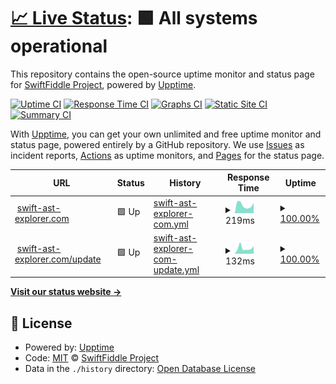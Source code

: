 # [📈 Live Status](https://status.swift-ast-explorer.com): <!--live status--> **🟩 All systems operational**

This repository contains the open-source uptime monitor and status page for [SwiftFiddle Project](https://swiftfiddle.com/), powered by [Upptime](https://github.com/upptime/upptime).

[![Uptime CI](https://github.com/SwiftFiddle/status.swift-ast-explorer.com/workflows/Uptime%20CI/badge.svg)](https://github.com/SwiftFiddle/status.swift-ast-explorer.com/actions?query=workflow%3A%22Uptime+CI%22)
[![Response Time CI](https://github.com/SwiftFiddle/status.swift-ast-explorer.com/workflows/Response%20Time%20CI/badge.svg)](https://github.com/SwiftFiddle/status.swift-ast-explorer.com/actions?query=workflow%3A%22Response+Time+CI%22)
[![Graphs CI](https://github.com/SwiftFiddle/status.swift-ast-explorer.com/workflows/Graphs%20CI/badge.svg)](https://github.com/SwiftFiddle/status.swift-ast-explorer.com/actions?query=workflow%3A%22Graphs+CI%22)
[![Static Site CI](https://github.com/SwiftFiddle/status.swift-ast-explorer.com/workflows/Static%20Site%20CI/badge.svg)](https://github.com/SwiftFiddle/status.swift-ast-explorer.com/actions?query=workflow%3A%22Static+Site+CI%22)
[![Summary CI](https://github.com/SwiftFiddle/status.swift-ast-explorer.com/workflows/Summary%20CI/badge.svg)](https://github.com/SwiftFiddle/status.swift-ast-explorer.com/actions?query=workflow%3A%22Summary+CI%22)

With [Upptime](https://upptime.js.org), you can get your own unlimited and free uptime monitor and status page, powered entirely by a GitHub repository. We use [Issues](https://github.com/SwiftFiddle/status.swift-ast-explorer.com/issues) as incident reports, [Actions](https://github.com/SwiftFiddle/status.swift-ast-explorer.com/actions) as uptime monitors, and [Pages](https://status.swift-ast-explorer.com) for the status page.

<!--start: status pages-->
<!-- This summary is generated by Upptime (https://github.com/upptime/upptime) -->
<!-- Do not edit this manually, your changes will be overwritten -->
<!-- prettier-ignore -->
| URL | Status | History | Response Time | Uptime |
| --- | ------ | ------- | ------------- | ------ |
| <img alt="" src="https://icons.duckduckgo.com/ip3/swift-ast-explorer.com.ico" height="13"> [swift-ast-explorer.com](https://swift-ast-explorer.com) | 🟩 Up | [swift-ast-explorer-com.yml](https://github.com/SwiftFiddle/status.swift-ast-explorer.com/commits/HEAD/history/swift-ast-explorer-com.yml) | <details><summary><img alt="Response time graph" src="./graphs/swift-ast-explorer-com/response-time-week.png" height="20"> 219ms</summary><br><a href="https://status.swift-ast-explorer.com/history/swift-ast-explorer-com"><img alt="Response time 295" src="https://img.shields.io/endpoint?url=https%3A%2F%2Fraw.githubusercontent.com%2FSwiftFiddle%2Fstatus.swift-ast-explorer.com%2FHEAD%2Fapi%2Fswift-ast-explorer-com%2Fresponse-time.json"></a><br><a href="https://status.swift-ast-explorer.com/history/swift-ast-explorer-com"><img alt="24-hour response time 282" src="https://img.shields.io/endpoint?url=https%3A%2F%2Fraw.githubusercontent.com%2FSwiftFiddle%2Fstatus.swift-ast-explorer.com%2FHEAD%2Fapi%2Fswift-ast-explorer-com%2Fresponse-time-day.json"></a><br><a href="https://status.swift-ast-explorer.com/history/swift-ast-explorer-com"><img alt="7-day response time 219" src="https://img.shields.io/endpoint?url=https%3A%2F%2Fraw.githubusercontent.com%2FSwiftFiddle%2Fstatus.swift-ast-explorer.com%2FHEAD%2Fapi%2Fswift-ast-explorer-com%2Fresponse-time-week.json"></a><br><a href="https://status.swift-ast-explorer.com/history/swift-ast-explorer-com"><img alt="30-day response time 292" src="https://img.shields.io/endpoint?url=https%3A%2F%2Fraw.githubusercontent.com%2FSwiftFiddle%2Fstatus.swift-ast-explorer.com%2FHEAD%2Fapi%2Fswift-ast-explorer-com%2Fresponse-time-month.json"></a><br><a href="https://status.swift-ast-explorer.com/history/swift-ast-explorer-com"><img alt="1-year response time 295" src="https://img.shields.io/endpoint?url=https%3A%2F%2Fraw.githubusercontent.com%2FSwiftFiddle%2Fstatus.swift-ast-explorer.com%2FHEAD%2Fapi%2Fswift-ast-explorer-com%2Fresponse-time-year.json"></a></details> | <details><summary><a href="https://status.swift-ast-explorer.com/history/swift-ast-explorer-com">100.00%</a></summary><a href="https://status.swift-ast-explorer.com/history/swift-ast-explorer-com"><img alt="All-time uptime 100.00%" src="https://img.shields.io/endpoint?url=https%3A%2F%2Fraw.githubusercontent.com%2FSwiftFiddle%2Fstatus.swift-ast-explorer.com%2FHEAD%2Fapi%2Fswift-ast-explorer-com%2Fuptime.json"></a><br><a href="https://status.swift-ast-explorer.com/history/swift-ast-explorer-com"><img alt="24-hour uptime 100.00%" src="https://img.shields.io/endpoint?url=https%3A%2F%2Fraw.githubusercontent.com%2FSwiftFiddle%2Fstatus.swift-ast-explorer.com%2FHEAD%2Fapi%2Fswift-ast-explorer-com%2Fuptime-day.json"></a><br><a href="https://status.swift-ast-explorer.com/history/swift-ast-explorer-com"><img alt="7-day uptime 100.00%" src="https://img.shields.io/endpoint?url=https%3A%2F%2Fraw.githubusercontent.com%2FSwiftFiddle%2Fstatus.swift-ast-explorer.com%2FHEAD%2Fapi%2Fswift-ast-explorer-com%2Fuptime-week.json"></a><br><a href="https://status.swift-ast-explorer.com/history/swift-ast-explorer-com"><img alt="30-day uptime 100.00%" src="https://img.shields.io/endpoint?url=https%3A%2F%2Fraw.githubusercontent.com%2FSwiftFiddle%2Fstatus.swift-ast-explorer.com%2FHEAD%2Fapi%2Fswift-ast-explorer-com%2Fuptime-month.json"></a><br><a href="https://status.swift-ast-explorer.com/history/swift-ast-explorer-com"><img alt="1-year uptime 100.00%" src="https://img.shields.io/endpoint?url=https%3A%2F%2Fraw.githubusercontent.com%2FSwiftFiddle%2Fstatus.swift-ast-explorer.com%2FHEAD%2Fapi%2Fswift-ast-explorer-com%2Fuptime-year.json"></a></details>
| <img alt="" src="https://icons.duckduckgo.com/ip3/swift-ast-explorer.com.ico" height="13"> [swift-ast-explorer.com/update](https://swift-ast-explorer.com/update) | 🟩 Up | [swift-ast-explorer-com-update.yml](https://github.com/SwiftFiddle/status.swift-ast-explorer.com/commits/HEAD/history/swift-ast-explorer-com-update.yml) | <details><summary><img alt="Response time graph" src="./graphs/swift-ast-explorer-com-update/response-time-week.png" height="20"> 132ms</summary><br><a href="https://status.swift-ast-explorer.com/history/swift-ast-explorer-com-update"><img alt="Response time 215" src="https://img.shields.io/endpoint?url=https%3A%2F%2Fraw.githubusercontent.com%2FSwiftFiddle%2Fstatus.swift-ast-explorer.com%2FHEAD%2Fapi%2Fswift-ast-explorer-com-update%2Fresponse-time.json"></a><br><a href="https://status.swift-ast-explorer.com/history/swift-ast-explorer-com-update"><img alt="24-hour response time 178" src="https://img.shields.io/endpoint?url=https%3A%2F%2Fraw.githubusercontent.com%2FSwiftFiddle%2Fstatus.swift-ast-explorer.com%2FHEAD%2Fapi%2Fswift-ast-explorer-com-update%2Fresponse-time-day.json"></a><br><a href="https://status.swift-ast-explorer.com/history/swift-ast-explorer-com-update"><img alt="7-day response time 132" src="https://img.shields.io/endpoint?url=https%3A%2F%2Fraw.githubusercontent.com%2FSwiftFiddle%2Fstatus.swift-ast-explorer.com%2FHEAD%2Fapi%2Fswift-ast-explorer-com-update%2Fresponse-time-week.json"></a><br><a href="https://status.swift-ast-explorer.com/history/swift-ast-explorer-com-update"><img alt="30-day response time 209" src="https://img.shields.io/endpoint?url=https%3A%2F%2Fraw.githubusercontent.com%2FSwiftFiddle%2Fstatus.swift-ast-explorer.com%2FHEAD%2Fapi%2Fswift-ast-explorer-com-update%2Fresponse-time-month.json"></a><br><a href="https://status.swift-ast-explorer.com/history/swift-ast-explorer-com-update"><img alt="1-year response time 215" src="https://img.shields.io/endpoint?url=https%3A%2F%2Fraw.githubusercontent.com%2FSwiftFiddle%2Fstatus.swift-ast-explorer.com%2FHEAD%2Fapi%2Fswift-ast-explorer-com-update%2Fresponse-time-year.json"></a></details> | <details><summary><a href="https://status.swift-ast-explorer.com/history/swift-ast-explorer-com-update">100.00%</a></summary><a href="https://status.swift-ast-explorer.com/history/swift-ast-explorer-com-update"><img alt="All-time uptime 100.00%" src="https://img.shields.io/endpoint?url=https%3A%2F%2Fraw.githubusercontent.com%2FSwiftFiddle%2Fstatus.swift-ast-explorer.com%2FHEAD%2Fapi%2Fswift-ast-explorer-com-update%2Fuptime.json"></a><br><a href="https://status.swift-ast-explorer.com/history/swift-ast-explorer-com-update"><img alt="24-hour uptime 100.00%" src="https://img.shields.io/endpoint?url=https%3A%2F%2Fraw.githubusercontent.com%2FSwiftFiddle%2Fstatus.swift-ast-explorer.com%2FHEAD%2Fapi%2Fswift-ast-explorer-com-update%2Fuptime-day.json"></a><br><a href="https://status.swift-ast-explorer.com/history/swift-ast-explorer-com-update"><img alt="7-day uptime 100.00%" src="https://img.shields.io/endpoint?url=https%3A%2F%2Fraw.githubusercontent.com%2FSwiftFiddle%2Fstatus.swift-ast-explorer.com%2FHEAD%2Fapi%2Fswift-ast-explorer-com-update%2Fuptime-week.json"></a><br><a href="https://status.swift-ast-explorer.com/history/swift-ast-explorer-com-update"><img alt="30-day uptime 100.00%" src="https://img.shields.io/endpoint?url=https%3A%2F%2Fraw.githubusercontent.com%2FSwiftFiddle%2Fstatus.swift-ast-explorer.com%2FHEAD%2Fapi%2Fswift-ast-explorer-com-update%2Fuptime-month.json"></a><br><a href="https://status.swift-ast-explorer.com/history/swift-ast-explorer-com-update"><img alt="1-year uptime 100.00%" src="https://img.shields.io/endpoint?url=https%3A%2F%2Fraw.githubusercontent.com%2FSwiftFiddle%2Fstatus.swift-ast-explorer.com%2FHEAD%2Fapi%2Fswift-ast-explorer-com-update%2Fuptime-year.json"></a></details>

<!--end: status pages-->

[**Visit our status website →**](https://status.swift-ast-explorer.com)

## 📄 License

- Powered by: [Upptime](https://github.com/upptime/upptime)
- Code: [MIT](./LICENSE) © [SwiftFiddle Project](https://swiftfiddle.com/)
- Data in the `./history` directory: [Open Database License](https://opendatacommons.org/licenses/odbl/1-0/)
